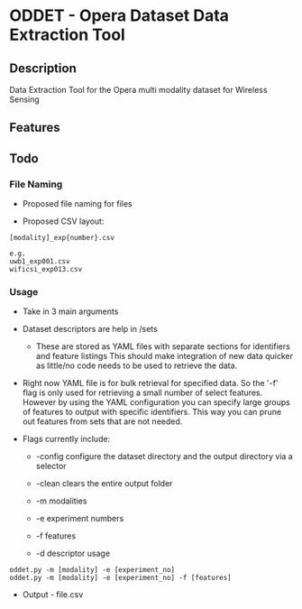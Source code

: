 # ODDET - Opera Dataset Data Extraction Tool
## Description
Data Extraction Tool for the Opera multi modality dataset for Wireless Sensing

## Features

## Todo

### File Naming
- Proposed file naming for files

- Proposed CSV layout:
```
[modality]_exp{number}.csv

e.g.
uwb1_exp001.csv
wificsi_exp013.csv
```

### Usage 

- Take in 3 main arguments
- Dataset descriptors are help in /sets
    -   These are stored as YAML files with separate sections for identifiers and feature listings
        This should make integration of new data quicker as little/no code needs to be used to 
        retrieve the data.
-   Right now YAML file is for bulk retrieval for specified data. So the '-f' flag is only used for 
    retrieving a small number of select features. However by using the YAML configuration you can 
    specify large groups of features to output with specific identifiers. This way you can prune out 
    features from sets that are not needed.

- Flags currently include:
    - -config configure the dataset directory and the output directory via a selector
    - -clean clears the entire output folder

    - -m modalities 
    - -e experiment numbers
    - -f features
    - -d descriptor usage

```
oddet.py -m [modality] -e [experiment_no]
oddet.py -m [modality] -e [experiment_no] -f [features] 
```

- Output - file.csv